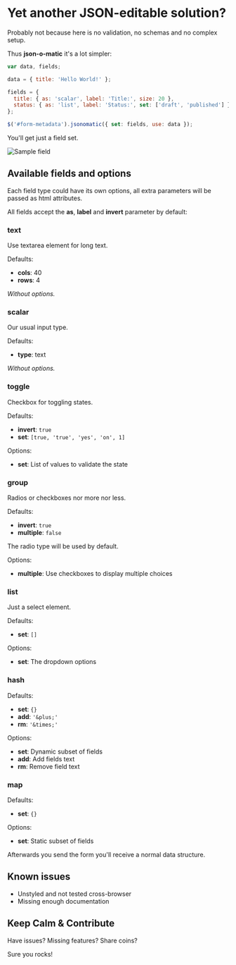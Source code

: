Yet another JSON-editable solution?
===================================

Probably not because here is no validation, no schemas and no complex setup.

Thus **json-o-matic** it's a lot simpler:

```javascript
var data, fields;

data = { title: 'Hello World!' };

fields = {
  title: { as: 'scalar', label: 'Title:', size: 20 },
  status: { as: 'list', label: 'Status:', set: ['draft', 'published'] }
};

$('#form-metadata').jsonomatic({ set: fields, use: data });
```

You'll get just a field set.

![Sample field](http://i.imgur.com/sK3U7b9.png)


## Available fields and options

Each field type could have its own options, all extra parameters will be passed as html attributes.

All fields accept the **as**, **label** and **invert** parameter by default:

### text

Use textarea element for long text.

Defaults:

 - **cols**: 40
 - **rows**: 4

_Without options._

### scalar

Our usual input type.

Defaults:

 - **type**: text

_Without options._

### toggle

Checkbox for toggling states.

Defaults:

 - **invert**: `true`
 - **set**: `[true, 'true', 'yes', 'on', 1]`

Options:

 - **set**: List of values to validate the state

### group

Radios or checkboxes nor more nor less.

Defaults:

 - **invert**: `true`
 - **multiple**: `false`

The radio type will be used by default.

Options:

 - **multiple**: Use checkboxes to display multiple choices

### list

Just a select element.

Defaults:

 - **set**: `[]`

Options:

 - **set**: The dropdown options

### hash

Defaults:

 - **set**: `{}`
 - **add**: `'&plus;'`
 - **rm**: `'&times;'`

Options:

 - **set**: Dynamic subset of fields
 - **add**: Add fields text
 - **rm**: Remove field text

### map

Defaults:

 - **set**: `{}`

Options:

 - **set**: Static subset of fields


Afterwards you send the form you'll receive a normal data structure.


## Known issues

 - Unstyled and not tested cross-browser
 - Missing enough documentation

## Keep Calm & Contribute

Have issues? Missing features? Share coins?

Sure you rocks!
